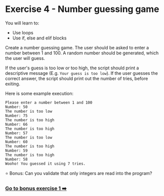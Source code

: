 # Exercise 4 - Number guessing game

You will learn to:

- Use loops
- Use if, else and elif blocks

Create a number guessing game. The user should be asked to enter a number between 1 and 100. A random number should be generated, which the user will guess.

If the user's guess is too low or too high, the script should print a descriptive message (E.g. `Your guess is too low`). If the user guesses the correct answer, the script should print out the number of tries, before exiting. 

Here is some example execution:
```
Please enter a number between 1 and 100
Number: 50
The number is too low
Number: 75
The number is too high
Number: 66
The number is too high
Number: 57
The number is too low
Number: 60
The number is too high
Number: 59
The number is too high
Number: 58
Wooho! You guessed it using 7 tries.
```

:star: Bonus: Can you validate that only integers are read into the program?

### [Go to bonus exercise 1 :arrow_right:](./bonus-1.md)
